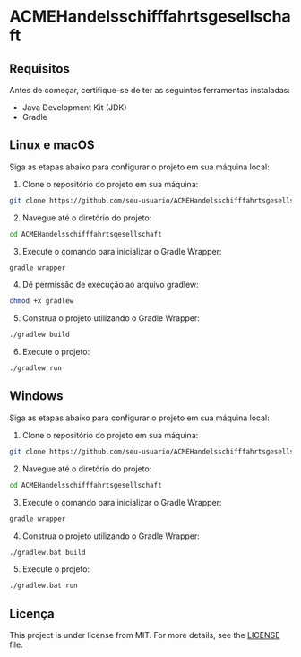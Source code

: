 # ACMEHandelsschifffahrtsgesellschaft

## Requisitos

Antes de começar, certifique-se de ter as seguintes ferramentas instaladas:

- Java Development Kit (JDK)
- Gradle

## Linux e macOS

Siga as etapas abaixo para configurar o projeto em sua máquina local:

1. Clone o repositório do projeto em sua máquina:

```bash
git clone https://github.com/seu-usuario/ACMEHandelsschifffahrtsgesellschaft.git
```

2. Navegue até o diretório do projeto:

```bash
cd ACMEHandelsschifffahrtsgesellschaft
```

3. Execute o comando para inicializar o Gradle Wrapper:

```bash
gradle wrapper
```

4. Dê permissão de execução ao arquivo gradlew:

```bash
chmod +x gradlew
```

5. Construa o projeto utilizando o Gradle Wrapper:

```bash
./gradlew build
```

6. Execute o projeto:

```bash
./gradlew run
```

## Windows

Siga as etapas abaixo para configurar o projeto em sua máquina local:

1. Clone o repositório do projeto em sua máquina:

```bash
git clone https://github.com/seu-usuario/ACMEHandelsschifffahrtsgesellschaft.git
```

2. Navegue até o diretório do projeto:

```bash
cd ACMEHandelsschifffahrtsgesellschaft
```

3. Execute o comando para inicializar o Gradle Wrapper:

```bash
gradle wrapper
```

4. Construa o projeto utilizando o Gradle Wrapper:

```bash
./gradlew.bat build
```

5. Execute o projeto:

```bash
./gradlew.bat run
```

## Licença

This project is under license from MIT. For more details, see the [LICENSE](LICENSE.md) file.
